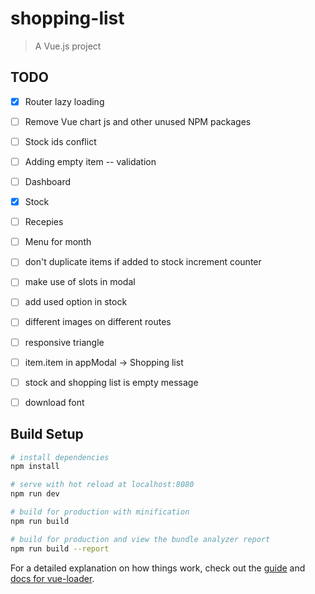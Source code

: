 # shopping-list

> A Vue.js project

## TODO

- [x] Router lazy loading
- [ ] Remove Vue chart js and other unused NPM packages
- [ ] Stock ids conflict
- [ ] Adding empty item -- validation
- [ ] Dashboard
- [x] Stock
- [ ] Recepies
- [ ] Menu for month
- [ ] don't duplicate items if added to stock increment counter
- [ ] make use of slots in modal
- [ ] add used option in stock
- [ ] different images on different routes
- [ ] responsive triangle
- [ ] item.item in appModal -> Shopping list
- [ ] stock and shopping list is empty message
- [ ] download font


## Build Setup

``` bash
# install dependencies
npm install

# serve with hot reload at localhost:8080
npm run dev

# build for production with minification
npm run build

# build for production and view the bundle analyzer report
npm run build --report
```

For a detailed explanation on how things work, check out the [guide](http://vuejs-templates.github.io/webpack/) and [docs for vue-loader](http://vuejs.github.io/vue-loader).
